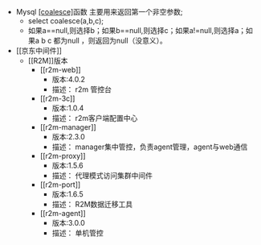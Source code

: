 - Mysql [[coalesce]]()函数 主要用来返回第一个非空参数;
    - select coalesce(a,b,c);
    - 如果a==null,则选择b；如果b==null,则选择c；如果a!=null,则选择a；如果a b c 都为null ，则返回为null（没意义）。
- [[京东中间件]]
    - [[R2M]]版本
        - [[r2m-web]]
            - 版本:4.0.2
            - 描述： r2m 管控台
        - [[r2m-3c]]
            - 版本:1.0.4
            - 描述： r2m客户端配置中心
        - [[r2m-manager]]
            - 版本:2.3.0
            - 描述： manager集中管控，负责agent管理，agent与web通信
        - [[r2m-proxy]]
            - 版本:1.5.6
            - 描述： 代理模式访问集群中间件
        - [[r2m-port]]
            - 版本:1.6.5
            - 描述： R2M数据迁移工具
        - [[r2m-agent]]
            - 版本:3.0.0
            - 描述： 单机管控
